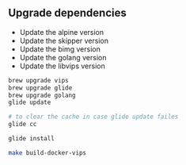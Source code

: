## Upgrade dependencies

- Update the alpine version
- Update the skipper version
- Update the bimg version
- Update the golang version
- Update the libvips version

```bash
brew upgrade vips
brew upgrade glide
brew upgrade golang 
glide update

# to clear the cache in case glide update failes
glide cc

glide install

make build-docker-vips
```
